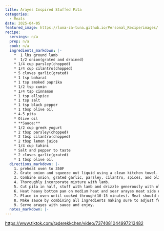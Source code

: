 ```yaml
---
title: Arayes Inspired Stuffed Pita
categories: 
  - Meals
date: 2025-04-05
featured_image: https://luna-za-tuna.github.io/Personal_Recipe/images/
recipe:
  servings: n/a
  prep: n/a
  cook: n/a
  ingredients_markdown: |-
    *  1 lbs ground lamb
    *  1/2 onion(grated and drained)
    * 1/4 cup parsley(chopped)
    * 1/4 cup cilantro(chopped)
    * 5 cloves garlic(grated)
    * 1 tsp baharat
    * 1 tsp smoked paprika
    * 1/2 tsp cumin
    * 1/4 tsp cinnamon
    * 1 tsp allspice
    * 1 tsp salt
    * 1 tsp black pepper
    * 1 tbsp olive oil
    * 4-5 pita
    * Olive oil
    * **Sauce:**
    * 1/2 cup greek yogurt
    * 2 tbsp parsley(chopped)
    * 2 tbsp cilantro(chopped)
    * 2 tbsp lemon juice
    * 1/4 cup tahini
    * Salt and pepper to taste
    * 2 cloves garlic(grated)
    * 1 tbsp olive oil
  directions_markdown: |-
    1. preheat oven to 350F
    2. Grate onion and squeeze out liquid using a clean kitchen towel.
    3. Combine onion, grated garlic, parsley, cilantro, spices, and olive oil in a bowl.
    4. Thoroughly incorporate mixture with lamb.
    5. Cut pita in half, stuff with lamb and drizzle generously with olive oil.
    6. Heat heavy bottom pan on medium heat and sear arayes meat side down for 1-2 minutes until it gets a nice crust then toast on the pita sides until golden brown and crisp.
    7. Place in oven until cooked through(10-15 minutes). Meat should register around 155°F.
    8. Make sauce by combining all ingredients making sure to adjust for personal taste.
    9. Serve arayes with sauce and enjoy.
  notes_markdown: |-
---
```

https://www.tiktok.com/@derekkchen/video/7374081044997213482
